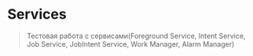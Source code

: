 # Services
> Тестовая работа с сервисами(Foreground Service, Intent Service, Job Service, JobIntent Service, Work Manager, Alarm Manager)
